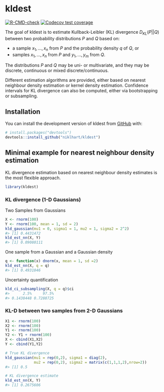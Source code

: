 
<!-- README.md is generated from README.Rmd. Please edit that file -->

# kldest

<!-- badges: start -->

[![R-CMD-check](https://github.com/niklhart/kldest/actions/workflows/R-CMD-check.yaml/badge.svg)](https://github.com/niklhart/kldest/actions/workflows/R-CMD-check.yaml)
[![Codecov test
coverage](https://codecov.io/gh/niklhart/kldest/branch/master/graph/badge.svg)](https://app.codecov.io/gh/niklhart/kldest?branch=master)
<!-- badges: end -->

The goal of kldest is to estimate Kullback-Leibler (KL) divergence
$D_{KL}(P||Q)$ between two probability distributions $P$ and $Q$ based
on:

- a sample $x_1,...,x_n$ from $P$ and the probability density $q$ of
  $Q$, or
- samples $x_1,...,x_n$ from $P$ and $y_1,...,y_m$ from $Q$.

The distributions $P$ and $Q$ may be uni- or multivariate, and they may
be discrete, continuous or mixed discrete/continuous.

Different estimation algorithms are provided, either based on nearest
neighbour density estimation or kernel density estimation. Confidence
intervals for KL divergence can also be computed, either via
bootstrapping or subsampling.

## Installation

You can install the development version of kldest from
[GitHub](https://github.com/) with:

``` r
# install.packages("devtools")
devtools::install_github("niklhart/kldest")
```

## Minimal example for nearest neighbour density estimation

KL divergence estimation based on nearest neighbour density estimates is
the most flexible approach.

``` r
library(kldest)
```

### KL divergence (1-D Gaussians)

Two Samples from Gaussians

``` r
X <- rnorm(100)
Y <- rnorm(100, mean = 1, sd = 2)
kld_gaussian(mu1 = 0, sigma1 = 1, mu2 = 1, sigma2 = 2^2)
#> [1] 0.4431472
kld_est_nn(X, Y)
#> [1] 0.09080111
```

One sample from a Gaussian and a Gaussian density

``` r
q <- function(x) dnorm(x, mean = 1, sd =2)
kld_est_nn(X, q = q)
#> [1] 0.4931046
```

Uncertainty quantification

``` r
kld_ci_subsampling(X, q = q)$ci
#>      2.5%     97.5% 
#> 0.1438448 0.7288725
```

### KL-D between two samples from 2-D Gaussians

``` r
X1 <- rnorm(100)
X2 <- rnorm(100)
Y1 <- rnorm(100)
Y2 <- Y1 + rnorm(100)
X <- cbind(X1,X2)
Y <- cbind(Y1,Y2)

# True KL divergence
kld_gaussian(mu1 = rep(0,2), sigma1 = diag(2),
             mu2 = rep(0,2), sigma2 = matrix(c(1,1,1,2),nrow=2))
#> [1] 0.5

# KL divergence estimate
kld_est_nn(X, Y)
#> [1] 0.2675606
```

